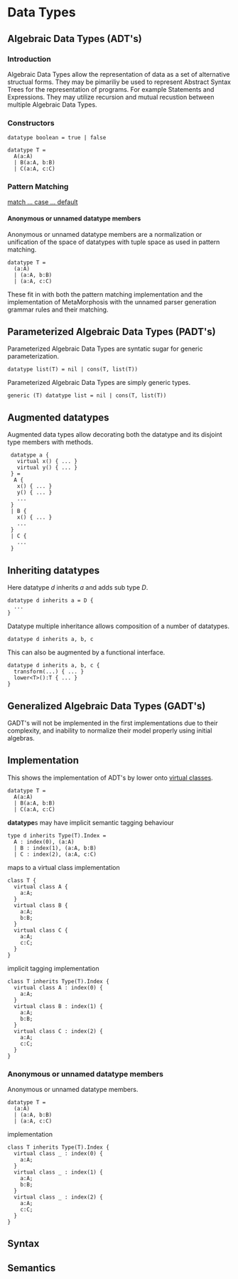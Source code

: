 # Data Types
## Algebraic Data Types (ADT's)
### Introduction
Algebraic Data Types allow the representation of data as a set of alternative structual forms. They may be pimariliy be used to represent Abstract Syntax Trees for the representation of programs. For example Statements and Expressions. They may utilize recursion and mutual recustion between multiple Algebraic Data Types.

### Constructors
```
datatype boolean = true | false
```
```
datatype T =
  A(a:A)
  | B(a:A, b:B)
  | C(a:A, c:C)
```
### Pattern Matching
[match ... case ... default](match)

#### Anonymous or unnamed datatype members
Anonymous or unnamed datatype members are a normalization or unification of the space of datatypes with tuple space as used in pattern matching. 
```
datatype T =
  (a:A)
  | (a:A, b:B)
  | (a:A, c:C)
```
These fit in with both the pattern matching implementation and the implementation of MetaMorphosis with the unnamed parser generation grammar rules and their matching.

## Parameterized Algebraic Data Types (PADT's)
Parameterized Algebraic Data Types are syntatic sugar for generic parameterization.
```
datatype list(T) = nil | cons(T, list(T))
```
Parameterized Algebraic Data Types are simply generic types.
```
generic (T) datatype list = nil | cons(T, list(T))
```

## Augmented datatypes
Augmented data types allow decorating both the datatype and its disjoint type members with methods.
```
 datatype a {
   virtual x() { ... }
   virtual y() { ... }
 } =
  A {
   x() { ... }
   y() { ... }
   ...
 }
 | B {
   x() { ... }
   ...
 }
 | C {
   ...
 }
```

## Inheriting datatypes
Here datatype *d* inherits *a* and adds sub type *D*.
```
datatype d inherits a = D {
  ...
}
```
Datatype multiple inheritance allows composition of a number of datatypes.
```
datatype d inherits a, b, c
```

This can also be augmented by a functional interface.
```
datatype d inherits a, b, c {
  transform(...) { ... }
  lower<T>():T { ... }
}
```

## Generalized Algebraic Data Types (GADT's)

GADT's will not be implemented in the first implementations due to their complexity, and inability to normalize their model properly using initial algebras.

## Implementation
This shows the implementation of ADT's by lower onto [virtual classes](Class.md#virtual-classes).
```
datatype T =
  A(a:A)
  | B(a:A, b:B)
  | C(a:A, c:C)
```
**datatype**s may have implicit semantic tagging behaviour
```
type d inherits Type(T).Index =
  A : index(0), (a:A)
  | B : index(1), (a:A, b:B)
  | C : index(2), (a:A, c:C)
```
maps to a virtual class implementation
```
class T {
  virtual class A {
    a:A;
  }
  virtual class B {
    a:A;
    b:B;
  }
  virtual class C {
    a:A;
    c:C;
  }
}
```
implicit tagging implementation
```
class T inherits Type(T).Index {
  virtual class A : index(0) {
    a:A;
  }
  virtual class B : index(1) {
    a:A;
    b:B;
  }
  virtual class C : index(2) {
    a:A;
    c:C;
  }
}
```
### Anonymous or unnamed datatype members
Anonymous or unnamed datatype members. 
```
datatype T =
  (a:A)
  | (a:A, b:B)
  | (a:A, c:C)
```
implementation
```
class T inherits Type(T).Index {
  virtual class _ : index(0) {
    a:A;
  }
  virtual class _ : index(1) {
    a:A;
    b:B;
  }
  virtual class _ : index(2) {
    a:A;
    c:C;
  }
}
```
## Syntax

## Semantics
